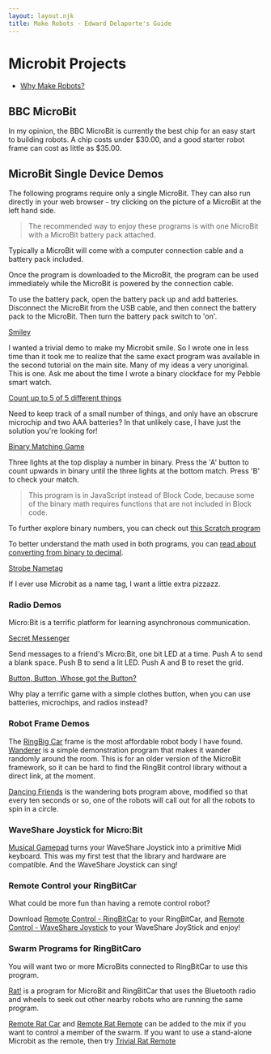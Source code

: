 ```yaml
---
layout: layout.njk
title: Make Robots - Edward Delaporte's Guide
---
```


# Microbit Projects

+ [Why Make Robots?](/robots/robobrawl/)

## BBC MicroBit

In my opinion, the BBC MicroBit is currently the best chip for an easy start to building robots. A chip costs under $30.00, and a good starter robot frame can cost as little as $35.00.

## MicroBit Single Device Demos

The following programs require only a single MicroBit. 
They can also run directly in your web browser - try clicking on the picture of a MicroBit at the left hand side.

> The recommended way to enjoy these programs is with one MicroBit with a MicroBit battery pack attached. 

Typically a MicroBit will come with a computer connection cable and a battery pack included. 

Once the program is downloaded to the MicroBit, the program can be used immediately while the MicroBit is powered by the connection cable.

To use the battery pack, open the battery pack up and add batteries. Disconnect the MicroBit from the USB cable, and then connect the battery pack to the MicroBit. Then turn the battery pack switch to 'on'.

[Smiley](https://makecode.microbit.org/_fTx32C4f2Ao1)

I wanted a trivial demo to make my Microbit smile. So I wrote one in less time than it took me to realize that the same exact program was available in the second tutorial on the main site. Many of my ideas a very unoriginal. This is one. Ask me about the time I wrote a binary clockface for my Pebble smart watch.

[Count up to 5 of 5 different things](https://makecode.microbit.org/_Heid2TJmobLM)

Need to keep track of a small number of things, and only have an obscrure microchip and two AAA batteries? In that unlikely case, I have just the solution you're looking for!

[Binary Matching Game](https://makecode.microbit.org/_YapahhRzC4HJ)

Three lights at the top display a number in binary. Press the 'A' button to count upwards in binary until the three lights at the bottom match. Press 'B' to check your match.

> This program is in JavaScript instead of Block Code, because some of the binary math requires functions that are not included in Block code.

To further explore binary numbers, you can check out [this Scratch program](https://scratch.mit.edu/projects/188029887/)

To better understand the math used in both programs, you can [read about converting from binary to decimal](https://www.w3resource.com/javascript-exercises/javascript-math-exercise-2.php).

[Strobe Nametag](https://makecode.microbit.org/_KvUaa2KjyE0C)

If I ever use Microbit as a name tag, I want a little extra pizzazz.

### Radio Demos

Micro:Bit is a terrific platform for learning asynchronous communication.

[Secret Messenger](https://makecode.microbit.org/_PLj13fcW50Wm)

Send messages to a friend's Micro:Bit, one bit LED at a time. Push A to send a blank space. Push B to send a lit LED. Push A and B to reset the grid.

[Button, Button, Whose got the Button?](https://makecode.microbit.org/_0me4RfVuuA0R)

Why play a terrific game with a simple clothes button, when you can use batteries, microchips, and radios instead?

### Robot Frame Demos

The [RingBig Car][1] frame is the most affordable robot body I have found.
[Wanderer](https://makecode.microbit.org/_MeWdP5dk9ELC) is a simple demonstration program that makes it wander randomly around the room. This is for an older version of the MicroBit framework, so it can be hard to find the RingBit control library without a direct link, at the moment.

[Dancing Friends][2] is the wandering bots program above, modified so that every ten seconds or so, one of the robots will call out for all the robots to spin in a circle.

[1]: https://www.elecfreaks.com/estore/ring-bit-car-mirco-bit-educational-smart-robot-kit-for-kids-ringbit-car.html
[2]: https://makecode.microbit.org/_02D1CwRYqMWD

### WaveShare Joystick for Micro:Bit

[Musical Gamepad][3] turns your WaveShare Joystick into a primitive Midi keyboard. This was my first test that the library and hardware are compatible. And the WaveShare Joystick can sing!

[3]: https://makecode.microbit.org/_hubWLC3u7DRH

### Remote Control your RingBitCar

What could be more fun than having a remote control robot?

Download [Remote Control - RingBitCar][4] to your RingBitCar, and [Remote Control - WaveShare Joystick][5] to your WaveShare JoyStick and enjoy!

[4]: https://makecode.microbit.org/_00c0adJDK9wJ


[5]: https://makecode.microbit.org/_aThU8kXhwLW7


### Swarm Programs for RingBitCaro

You will want two or more MicroBits connected to RingBitCar to use this program.

[Rat!][6] is a program for MicroBit and RingBitCar that uses the Bluetooth radio and wheels to seek out other nearby robots who are running the same program.

[6]: https://makecode.microbit.org/_2DfLE1ir202a

[Remote Rat Car][7] and [Remote Rat Remote][8] can be added to the mix if you want to control a member of the swarm. If you want to use a stand-alone Microbit as the remote, then try [Trivial Rat Remote][9]

[7]: https://makecode.microbit.org/_10DW3jLJ0Vdq
[8]: https://makecode.microbit.org/_VkrYeTMc00q5
[9]: https://makecode.microbit.org/_L2bWHEhtLadu


